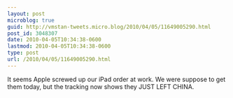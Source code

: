 ```yaml
---
layout: post
microblog: true
guid: http://vmstan-tweets.micro.blog/2010/04/05/11649005290.html
post_id: 3048307
date: 2010-04-05T10:34:38-0600
lastmod: 2010-04-05T10:34:38-0600
type: post
url: /2010/04/05/11649005290.html
---
```

It seems Apple screwed up our iPad order at work. We were suppose to get them today, but the tracking now shows they JUST LEFT CHINA.
